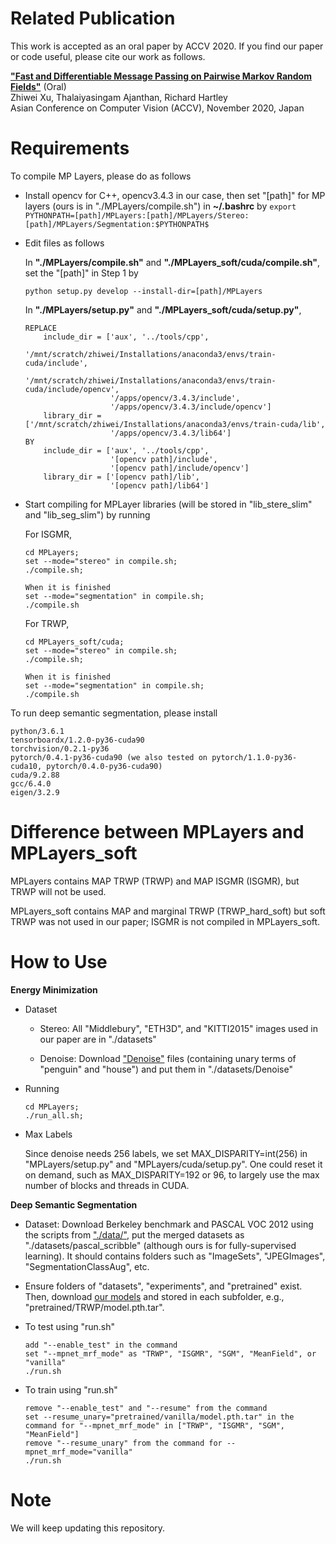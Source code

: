 # Related Publication

  This work is accepted as an oral paper by ACCV 2020. If you find our paper or code useful, please cite our work as follows.

  [**"Fast and Differentiable Message Passing on Pairwise Markov Random Fields"**](https://arxiv.org/abs/1910.10892) (Oral)\
  Zhiwei Xu, Thalaiyasingam Ajanthan, Richard Hartley\
  Asian Conference on Computer Vision (ACCV), November 2020, Japan

# Requirements
  To compile MP Layers, please do as follows
  
  - Install opencv for C++, opencv3.4.3 in our case, then set "[path]" for MP layers (ours is in "./MPLayers/compile.sh") in **~/.bashrc** by
        ```
        export PYTHONPATH=[path]/MPLayers:[path]/MPLayers/Stereo:[path]/MPLayers/Segmentation:$PYTHONPATH$
        ```

  - Edit files as follows

    In **"./MPLayers/compile.sh"** and **"./MPLayers_soft/cuda/compile.sh"**, set the "[path]" in Step 1 by
    ```
    python setup.py develop --install-dir=[path]/MPLayers
    ```

    In **"./MPLayers/setup.py"** and **"./MPLayers_soft/cuda/setup.py"**,
    ```
    REPLACE
        include_dir = ['aux', '../tools/cpp',
                       '/mnt/scratch/zhiwei/Installations/anaconda3/envs/train-cuda/include',
                       '/mnt/scratch/zhiwei/Installations/anaconda3/envs/train-cuda/include/opencv',
                       '/apps/opencv/3.4.3/include',
                       '/apps/opencv/3.4.3/include/opencv']
        library_dir = ['/mnt/scratch/zhiwei/Installations/anaconda3/envs/train-cuda/lib',
                       '/apps/opencv/3.4.3/lib64']
    BY
        include_dir = ['aux', '../tools/cpp',
                       '[opencv path]/include',
                       '[opencv path]/include/opencv']
        library_dir = ['[opencv path]/lib',
                       '[opencv path]/lib64']
    ```
  - Start compiling for MPLayer libraries (will be stored in "lib_stere_slim" and "lib_seg_slim") by running
    
    For ISGMR,
    ```
    cd MPLayers;
    set --mode="stereo" in compile.sh;
    ./compile.sh;
    
    When it is finished
    set --mode="segmentation" in compile.sh;
    ./compile.sh
    ```

    For TRWP,
    ```
    cd MPLayers_soft/cuda;
    set --mode="stereo" in compile.sh;
    ./compile.sh;
    
    When it is finished
    set --mode="segmentation" in compile.sh;
    ./compile.sh
    ```
To run deep semantic segmentation, please install
  
  ```
  python/3.6.1
  tensorboardx/1.2.0-py36-cuda90
  torchvision/0.2.1-py36
  pytorch/0.4.1-py36-cuda90 (we also tested on pytorch/1.1.0-py36-cuda10, pytorch/0.4.0-py36-cuda90)
  cuda/9.2.88
  gcc/6.4.0
  eigen/3.2.9
  ```

# Difference between MPLayers and MPLayers_soft
  
  MPLayers contains MAP TRWP (TRWP) and MAP ISGMR (ISGMR), but TRWP will not be used.
  
  MPLayers_soft contains MAP and marginal TRWP (TRWP_hard_soft) but soft TRWP was not used in our paper; ISGMR is not compiled in MPLayers_soft.


# How to Use

**Energy Minimization**
  
- Dataset
    
  - Stereo: All "Middlebury", "ETH3D", and "KITTI2015" images used in our paper are in "./datasets"
      
  - Denoise: Download ["Denoise"](https://1drv.ms/u/s!AngC1-tRlyPMgS7cZ4MNqS1VD4Nf?e=lb94Rg) files (containing unary terms of "penguin" and "house") and put them in "./datasets/Denoise"
    
- Running
  ```
  cd MPLayers;
  ./run_all.sh;
  ```
  
- Max Labels

  Since denoise needs 256 labels, we set MAX_DISPARITY=int(256) in "MPLayers/setup.py" and "MPLayers/cuda/setup.py".
  One could reset it on demand, such as MAX_DISPARITY=192 or 96, to largely use the max number of blocks and threads in CUDA.
  
**Deep Semantic Segmentation**

  - Dataset: Download Berkeley benchmark and PASCAL VOC 2012 using the scripts from ["./data/"](https://github.com/meng-tang/rloss.git), put the merged datasets as "./datasets/pascal_scribble" (although ours is for fully-supervised learning).
    It should contains folders such as "ImageSets", "JPEGImages", "SegmentationClassAug", etc.
  
  - Ensure folders of "datasets", "experiments", and "pretrained" exist.
    Then, download [our models](https://1drv.ms/u/s!AngC1-tRlyPMgRx6ahmhqxqJDf65?e=UQRUBN) and stored in each subfolder, e.g., "pretrained/TRWP/model.pth.tar".
      
  - To test using "run.sh"
    ```
    add "--enable_test" in the command
    set "--mpnet_mrf_mode" as "TRWP", "ISGMR", "SGM", "MeanField", or "vanilla"
    ./run.sh
    ```
      
  - To train using "run.sh"
    ```
    remove "--enable_test" and "--resume" from the command
    set --resume_unary="pretrained/vanilla/model.pth.tar" in the command for "--mpnet_mrf_mode" in ["TRWP", "ISGMR", "SGM", "MeanField"]
    remove "--resume_unary" from the command for --mpnet_mrf_mode="vanilla"
    ./run.sh
    ```
  
# Note
  We will keep updating this repository.
